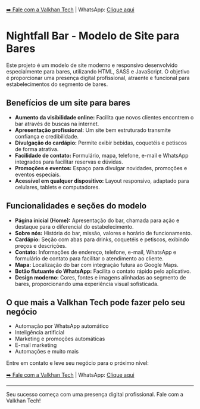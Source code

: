 [➡️ Fale com a Valkhan Tech](https://valkhan.com.br) | WhatsApp: [Clique aqui](https://wa.me/5511965572558?text=Gostaria%20de%20fazer%20meu%20site%20de%20Cl%C3%ADnica%20de%20Massagens%20com%20a%20Valkhan%20Tech.)

# Nightfall Bar - Modelo de Site para Bares

Este projeto é um modelo de site moderno e responsivo desenvolvido especialmente para bares, utilizando HTML, SASS e JavaScript. O objetivo é proporcionar uma presença digital profissional, atraente e funcional para estabelecimentos do segmento de bares.

## Benefícios de um site para bares

- **Aumento da visibilidade online:** Facilita que novos clientes encontrem o bar através de buscas na internet.
- **Apresentação profissional:** Um site bem estruturado transmite confiança e credibilidade.
- **Divulgação do cardápio:** Permite exibir bebidas, coquetéis e petiscos de forma atrativa.
- **Facilidade de contato:** Formulário, mapa, telefone, e-mail e WhatsApp integrados para facilitar reservas e dúvidas.
- **Promoções e eventos:** Espaço para divulgar novidades, promoções e eventos especiais.
- **Acessível em qualquer dispositivo:** Layout responsivo, adaptado para celulares, tablets e computadores.

## Funcionalidades e seções do modelo

- **Página inicial (Home):** Apresentação do bar, chamada para ação e destaque para o diferencial do estabelecimento.
- **Sobre nós:** História do bar, missão, valores e horário de funcionamento.
- **Cardápio:** Seção com abas para drinks, coquetéis e petiscos, exibindo preços e descrições.
- **Contato:** Informações de endereço, telefone, e-mail, WhatsApp e formulário de contato para facilitar o atendimento ao cliente.
- **Mapa:** Localização do bar com integração futura ao Google Maps.
- **Botão flutuante do WhatsApp:** Facilita o contato rápido pelo aplicativo.
- **Design moderno:** Cores, fontes e imagens alinhadas ao segmento de bares, proporcionando uma experiência visual sofisticada.

## O que mais a Valkhan Tech pode fazer pelo seu negócio

- Automação por WhatsApp automático
- Inteligência artificial
- Marketing e promoções automáticas
- E-mail marketing
- Automações e muito mais

Entre em contato e leve seu negócio para o próximo nível:

[➡️ Fale com a Valkhan Tech](https://valkhan.com.br) | WhatsApp: [Clique aqui](https://wa.me/5511965572558?text=Gostaria%20de%20fazer%20meu%20site%20de%20Cl%C3%ADnica%20de%20Massagens%20com%20a%20Valkhan%20Tech.)

---

Seu sucesso começa com uma presença digital profissional. Fale com a Valkhan Tech!

